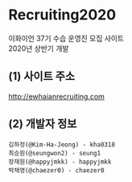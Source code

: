 # Recruiting2020
이화이언 37기 수습 운영진 모집 사이트   
2020년 상반기 개발   
## (1) 사이트 주소
  http://ewhaianrecruiting.com   
## (2) 개발자 정보
    김하정(@Kim-Ha-Jeong) - kha0318   
    최승원(@seungwon2) - seung1   
    장재원(@happyjmkk) - happyjmkk   
    박채영(@chaezer0) - chaezer0   
